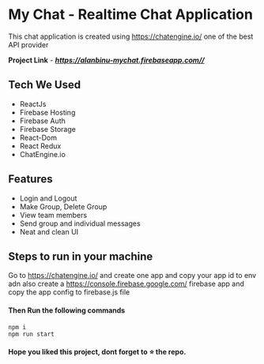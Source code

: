 

# My Chat - Realtime Chat Application

This chat application is created using https://chatengine.io/ one of the best API provider

**Project Link** - ***https://alanbinu-mychat.firebaseapp.com//***

## Tech We Used

- ReactJs
- Firebase Hosting
- Firebase Auth
- Firebase Storage
- React-Dom
- React Redux
- ChatEngine.io

## Features

- Login and Logout
- Make Group, Delete Group
- View team members
- Send group and individual messages
- Neat and clean UI

## Steps to run in your machine

Go to https://chatengine.io/  and create one app and copy your app id to env adn also create a https://console.firebase.google.com/ firebase app and copy the app config to firebase.js file

#### Then Run the following commands
```
npm i
npm run start
```




#### Hope you liked this project, dont forget to ⭐ the repo.
